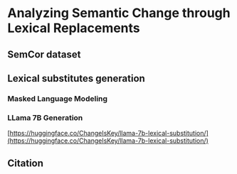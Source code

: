 # Analyzing Semantic Change through Lexical Replacements

## SemCor dataset

## Lexical substitutes generation
### Masked Language Modeling

### LLama 7B Generation
[https://huggingface.co/ChangeIsKey/llama-7b-lexical-substitution/](https://huggingface.co/ChangeIsKey/llama-7b-lexical-substitution/)


## Citation
